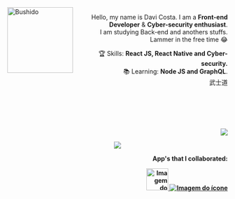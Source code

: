 <img src="https://user-images.githubusercontent.com/41929096/166732977-57e11f4c-daed-4a62-b7ac-535dfd5246fd.gif" min-width="150px" max-width="150px" width="150px" align="left" alt="Bushido">

<p align="right"> 
  Hello, my name is Davi Costa. I am a <strong>Front-end Developer</strong> & <strong>Cyber-security enthusiast</strong>.<br />
  I am studying Back-end and anothers stuffs.<br />
  Lammer in the free time 😂
</p>

<p align="right">
  🏆  Skills: <strong>React JS, React Native and Cyber-security.</strong><br />
  📚  Learning: <strong>Node JS and GraphQL</strong>.<br/>
 武士道
</p>
</br>
</br>
</br>
</br>
<p align="right">  
  <a href="https://www.linkedin.com/in/davi-da-costa/" alt="Linkedin">
  <img src="https://img.shields.io/badge/-Linkedin-0e76a8?style=for-the-badge&logo=Linkedin&logoColor=white&link=https://www.linkedin.com/in/davi-da-costa/" /></a>
</p>  
<p align="center"><img align="center" src="https://profile-counter.glitch.me/Davi9130/count.svg"/><p> 
  <p align="right" > <strong>App's that I collaborated:<strong> </p>
  <div  align="right">
     <a href="https://play.google.com/store/apps/details?id=app.lalo.android&hl=pt_BR" alt="Lalo" >
    <img width="50px" width="50px" src="https://play-lh.googleusercontent.com/GAPuthO08qsABnVxvB7R_pb0IQC3I4Z82kxG3qNmEGVDA3rprFKjbLfXvcQ2jvlQCw=w240-h480-rw" srcset="https://play-lh.googleusercontent.com/GAPuthO08qsABnVxvB7R_pb0IQC3I4Z82kxG3qNmEGVDA3rprFKjbLfXvcQ2jvlQCw=w480-h960-rw 2x" class="T75of cN0oRe fFmL2e" aria-hidden="true" alt="Imagem do ícone" itemprop="image" data-iml="7795.5999999996275" data-atf="false">
     </a>   
     <a  href="https://apps.apple.com/br/app/capitual-conta-multimoedas/id1458793819" alt="Capitual" >
    <img src="https://play-lh.googleusercontent.com/Stua0uWk3TTxnLKxqiHUdguhIw-yMFU7f_WbViURlWtENj8TPnpAM3ZSwZk9i1ifOKNj=s52-rw" srcset="https://play-lh.googleusercontent.com/Stua0uWk3TTxnLKxqiHUdguhIw-yMFU7f_WbViURlWtENj8TPnpAM3ZSwZk9i1ifOKNj=s104-rw 2x" class="T75of KvQfUd" aria-hidden="true" alt="Imagem do ícone" itemprop="image" data-atf="false">
     </a>
   </div>

